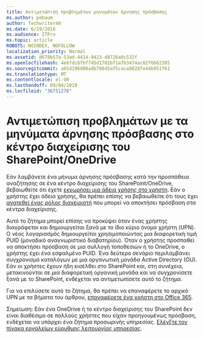```yaml
---
title: Αντιμετώπιση προβλημάτων μηνυμάτων άρνησης πρόσβασης
ms.author: pebaum
author: Techwriter40
ms.date: 6/29/2018
ms.audience: ITPro
ms.topic: article
ROBOTS: NOINDEX, NOFOLLOW
localization_priority: Normal
ms.assetid: d678b57a-53ad-4414-9423-d8726a0c532f
ms.openlocfilehash: 4e6fdc6fbf745d1702bf1a7b3474ac82f6662305
ms.sourcegitcommit: a65d196d00adb70045af5caca9828fe44b951f61
ms.translationtype: MT
ms.contentlocale: el-GR
ms.lasthandoff: 09/04/2019
ms.locfileid: "36751276"
---
```

# <a name="troubleshoot-access-denied-messages-in-sharepointonedrive-admin-center"></a>Αντιμετώπιση προβλημάτων με τα μηνύματα άρνησης πρόσβασης στο κέντρο διαχείρισης του SharePoint/OneDrive

Εάν λαμβάνετε ένα μήνυμα άρνησης πρόσβασης κατά την προσπάθεια αναζήτησης σε ένα κέντρο διαχείρισης του SharePoint/OneDrive, βεβαιωθείτε ότι έχετε [εκχωρήσει μια άδεια χρήσης στο χρήστη](https://docs.microsoft.com/office365/admin/subscriptions-and-billing/assign-licenses-to-users?view=o365-worldwide&amp;tabs=One). Εάν ο χρήστης έχει άδεια χρήσης, θα πρέπει επίσης να βεβαιωθείτε ότι τους έχει [ανατεθεί ένας ρόλος διαχειριστή](https://docs.microsoft.com/office365/admin/add-users/about-admin-roles?view=o365-worldwide) που μπορεί να αποκτήσει πρόσβαση στα κέντρα διαχείρισης.

Αυτό το ζήτημα μπορεί επίσης να προκύψει όταν ένας χρήστης διαγράφεται και δημιουργείται ξανά με το ίδιο κύριο όνομα χρήστη (UPN). Ο νέος λογαριασμός δημιουργείται χρησιμοποιώντας μια διαφορετική τιμή PUID (μοναδικό αναγνωριστικό διαβατηρίου). Όταν ο χρήστης προσπαθεί να αποκτήσει πρόσβαση σε μια συλλογή τοποθεσιών ή το OneDrive, ο χρήστης έχει ένα εσφαλμένο PUID. Ένα δεύτερο σενάριο περιλαμβάνει συγχρονισμό καταλόγων με μια οργανωτική μονάδα Active Directory (OU). Εάν οι χρήστες έχουν ήδη εισέλθει στο SharePoint και, στη συνέχεια, μετακινούνται σε μια διαφορετική οργανική μονάδα και να συγχρονίσετε ξανά με το SharePoint, ενδέχεται να αντιμετωπίσετε αυτό το ζήτημα.

Για να επιλύσετε αυτό το ζήτημα, θα πρέπει να επαναφέρετε το αρχικό UPN με τα βήματα του άρθρου, [επαναφέρετε ένα χρήστη στο Office 365](https://docs.microsoft.com/office365/admin/add-users/restore-user?view=o365-worldwide).

Σημείωση: Εάν ένα OneDrive ή το κέντρο διαχείρισης του SharePoint δεν είναι διαθέσιμο σε πολλούς χρήστες που είχαν προηγουμένως πρόσβαση, ενδέχεται να υπάρχει ένα ζήτημα προσωρινής υπηρεσίας.  [Ελέγξτε τον πίνακα εργαλείων εύρυθμης λειτουργίας υπηρεσίας](https://portal.office.com/adminportal/home#/servicehealth).


